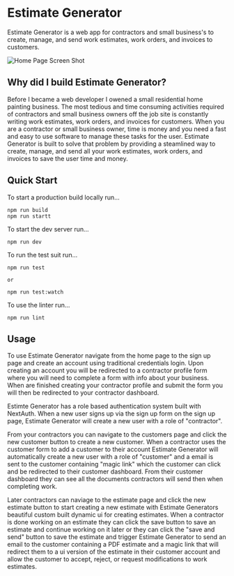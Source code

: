 # Estimate Generator

Estimate Generator is a web app for contractors and small business's to create, manage, and send work estimates, work orders, and invoices to customers.

![Home Page Screen Shot](estimate-generator-img.png)

## Why did I build Estimate Generator?

Before I became a web developer I owened a small residential home painting business. The most tedious and time consuming activities required of contractors and small business owners off the job site is constantly writing work estimates, work orders, and invoices for customers. When you are a contractor or small business owner, time is money and you need a fast and easy to use software to manage these tasks for the user. Estimate Generator is built to solve that problem by providing a steamlined way to create, manage, and send all your work estimates, work orders, and invoices to save the user time and money.

## Quick Start

To start a production build locally run...

```
npm run build
npm run startt
```

To start the dev server run...

```
npm run dev
```

To run the test suit run...

```
npm run test

or

npm run test:watch
```

To use the linter run...

```
npm run lint
```

## Usage

To use Estimate Generator navigate from the home page to the sign up page and create an account using traditional credentials login. Upon creating an account you will be redirected to a contractor profile form where you will need to complete a form with info about your business. When are finished creating your contractor profile and submit the form you will then be redirected to your contractor dashboard.

Estimte Generator has a role based authentication system built with NextAuth. When a new user signs up via the sign up form on the sign up page, Estimate Generator will create a new user with a role of "contractor".

From your contractors you can navigate to the customers page and click the new customer button to create a new customer. When a contractor uses the customer form to add a customer to their account Estimate Generator will automatically create a new user with a role of "customer" and a email is sent to the customer containing "magic link" which the customer can click and be redirected to their customer dashboard. From their customer dashboard they can see all the documents contractors will send then when completing work.

Later contractors can naviage to the estimate page and click the new estimate button to start creating a new estimate with Estimate Generators beautiful custom built dynamic ui for creating estimates. When a contractor is done working on an estimate they can click the save button to save an estimate and continue working on it later or they can click the "save and send" button to save the estimate and trigger Estimate Generator to send an email to the customer containing a PDF estimate and a magic link that will redirect them to a ui version of the estimate in their customer account and allow the customer to accept, reject, or request modifications to work estimates.
